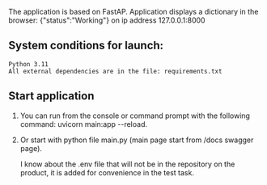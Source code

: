 
The application is based on FastAP.
Application displays a dictionary in the browser: {"status":"Working"} on ip address 127.0.0.1:8000


## System conditions for launch:

    Python 3.11
    All external dependencies are in the file: requirements.txt


## Start application 

1) You can run from the console or command prompt with the following command: uvicorn main:app --reload.

2) Or start with python file main.py (main page start from /docs swagger page).



    I know about the .env file that will not be in the repository on the product, 
    it is added for convenience in the test task.
